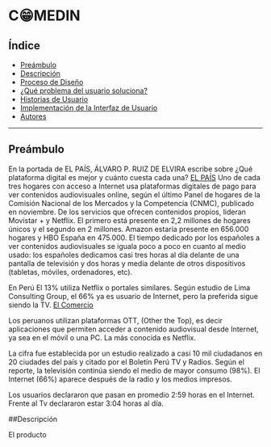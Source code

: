 # C😁MEDIN

## Índice

* [Preámbulo](#preámbulo)
* [Descripción](#resumen-del-proyecto)
* [Proceso de Diseño](#Porcedo-de-Diseño)
* [¿Qué problema del usuario soluciona?](#¿Que-problema-del-usuario-soluciona?)
* [Historias de Usuario](#historias-de-usuario)
* [Implementación de la Interfaz de Usuario](#Implementación-de-la-Interfaz-de-Usuario)
* [Autores](#Autores)

***
## Preámbulo

En la portada de EL PAÍS, ÁLVARO P. RUIZ DE ELVIRA escribe sobre ¿Qué plataforma digital es mejor y cuánto cuesta cada una?
[EL PAÍS](https://elpais.com/cultura/2019/01/04/television/1546609140_777862.html)
Uno de cada tres hogares con acceso a Internet usa plataformas digitales de pago para ver contenidos audiovisuales online, según el último Panel de hogares de la Comisión Nacional de los Mercados y la Competencia (CNMC), publicado en noviembre. De los servicios que ofrecen contenidos propios, lideran Movistar + y Netflix. El primero está presente en 2,2 millones de hogares únicos y el segundo en 2 millones. Amazon estaría presente en 656.000 hogares y HBO España en 475.000. El tiempo dedicado por los españoles a ver contenidos audiovisuales se iguala poco a poco en cuanto al medio usado: los españoles dedicamos casi tres horas al día delante de una pantalla de televisión y dos horas y media delante de otros dispositivos (tabletas, móviles, ordenadores, etc).

En Perú El 13% utiliza Netflix o portales similares. Según estudio de Lima Consulting Group, el 66% ya es usuario de Internet, pero la preferida sigue siendo la TV.
[El Comercio](https://elcomercio.pe/economia/negocios/13-peruanos-consume-netflix-similares-noticia-528863)

Los peruanos utilizan plataformas OTT, (Other the Top), es decir aplicaciones que permiten acceder a contenido audiovisual desde Internet, ya sea en el móvil o una PC. La más conocida es Netflix.

La cifra fue establecida por un estudio realizado a casi 10 mil ciudadanos en 20 ciudades del país y citado por el Boletín Perú TV y Radios. 
Según el reporte, la televisión continúa siendo el medio de mayor consumo (98%). El  Internet (66%) aparece después de la radio y los medios impresos. 

Los usuarios declararon que pasan en promedio 2:59 horas en el Internet. Frente al Tv declararon estar 3:04 horas al día. 

##Descripción

El producto
